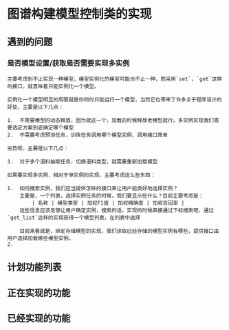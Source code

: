 # 图谱构建模型控制类的实现

## 遇到的问题

### 是否模型设置/获取是否需要实现多实例

    主要考虑到不止实现一种模型，模型实例化的模型可能也不止一种，而采用`set`，`get`这样的接口，就意味着只能实例化一个模型。

    实例化一个模型明显的局限就是你同时只能运行一个模型，当然它也带来了许多关于程序设计的好处，主要是以下几点：

    1.  不需要模型的动态释放，因为就这一个，加载的时候释放老模型就行，多实例实现我们需要选定方案到底确定哪个模型
    2.  不需要考虑预测任务，训练任务调用哪个模型实例，调用接口简单

    劣势呢，主要是以下几点：

    3.  对于多个语料抽取任务，切换语料类型，就需要重新加载模型

    如果要实现多实例，相对于单实例的实现，主要考虑这么些东西：

    1.  如何搜索实例，我们应当提供怎样的接口来让用户能良好地选择实例？
        主要是，一个列表，选择实例任务的时候，我们要显示些什么？目前主要考虑是：
            | 名称 | 模型类型 | 加权F1值 | 加权精确度 | 加权召回率 |
        这些信息应该足够让用户确定实例，搜索的话，实现的时候直接通过下标搜索吧，通过`get_list`这样的实现获得一个模型列表，在列表中选择

        目前来看就是，绑定存储模型的实现，我们读取已经存储的模型实例有哪些，提供接口由用户选择加载哪些模型实例。 
    2.  

## 计划功能列表

## 正在实现的功能

## 已经实现的功能